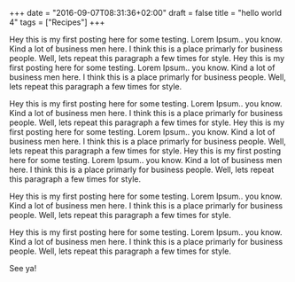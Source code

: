 +++
date = "2016-09-07T08:31:36+02:00"
draft = false
title = "hello world 4"
tags = ["Recipes"]
+++

Hey this is my first posting here for some testing. Lorem Ipsum.. you know.
Kind a lot of business men here. I think this is a place primarly for
business people. Well, lets repeat this paragraph a few times for style.
Hey this is my first posting here for some testing. Lorem Ipsum.. you know.
Kind a lot of business men here. I think this is a place primarly for
business people. Well, lets repeat this paragraph a few times for style.

Hey this is my first posting here for some testing. Lorem Ipsum.. you know.
Kind a lot of business men here. I think this is a place primarly for
business people. Well, lets repeat this paragraph a few times for style.
Hey this is my first posting here for some testing. Lorem Ipsum.. you know.
Kind a lot of business men here. I think this is a place primarly for
business people. Well, lets repeat this paragraph a few times for style.
Hey this is my first posting here for some testing. Lorem Ipsum.. you know.
Kind a lot of business men here. I think this is a place primarly for
business people. Well, lets repeat this paragraph a few times for style.

Hey this is my first posting here for some testing. Lorem Ipsum.. you know.
Kind a lot of business men here. I think this is a place primarly for
business people. Well, lets repeat this paragraph a few times for style.

Hey this is my first posting here for some testing. Lorem Ipsum.. you know.
Kind a lot of business men here. I think this is a place primarly for
business people. Well, lets repeat this paragraph a few times for style.

See ya!